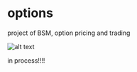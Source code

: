 # options

project of BSM, option pricing and trading



![alt text](https://daytradingz.com/wp-content/uploads/2021/04/best-stock-research-websites.jpg)


in process!!!!

